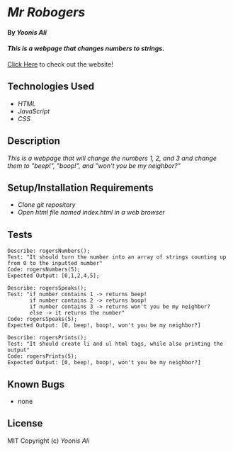 # _Mr Robogers_

#### By _**Yoonis Ali**_

#### _This is a webpage that changes numbers to strings._

[Click Here](https://yoonisali.github.io/programming-language-suggester/) to check out the website!

## Technologies Used

* _HTML_
* _JavaScript_
* _CSS_

## Description

_This is a webpage that will change the numbers 1, 2, and 3 and change them to "beep!", "boop!", and "won't you be my neighbor?"_

## Setup/Installation Requirements

* _Clone git repository_
* _Open html file named index.html in a web browser_

## Tests

```
Describe: rogersNumbers();
Test: "It should turn the number into an array of strings counting up from 0 to the inputted number"
Code: rogersNumbers(5);
Expected Output: [0,1,2,4,5];
```

```
Describe: rogersSpeaks();
Test: "if number contains 1 -> returns beep!
       if number contains 2 -> returns boop!
       if number contains 3 -> returns won't you be my neighbor?
       else -> it returns the number"
Code: rogersSpeaks(5);
Expected Output: [0, beep!, boop!, won't you be my neighbor?]
```

```
Describe: rogersPrints();
Test: "It should create li and ul html tags, while also printing the output"
Code: rogersPrints(5);
Expected Output: [0, beep!, boop!, won't you be my neighbor?]
```

## Known Bugs

* none

## License

MIT
Copyright (c) _Yoonis Ali_
